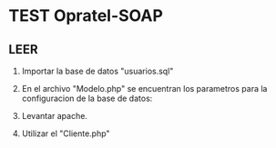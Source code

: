 # TEST Opratel-SOAP

## LEER

1) Importar la base de datos "usuarios.sql"

2) En el archivo "Modelo.php" se encuentran los parametros para la configuracion de la base de datos:
   
3) Levantar apache.

4) Utilizar el "Cliente.php"
